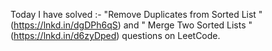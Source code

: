 Today I have solved :-
"Remove Duplicates from Sorted List " (https://lnkd.in/dgDPh6qS)
and " Merge Two Sorted Lists " (https://lnkd.in/d6zyDped) questions on LeetCode.
